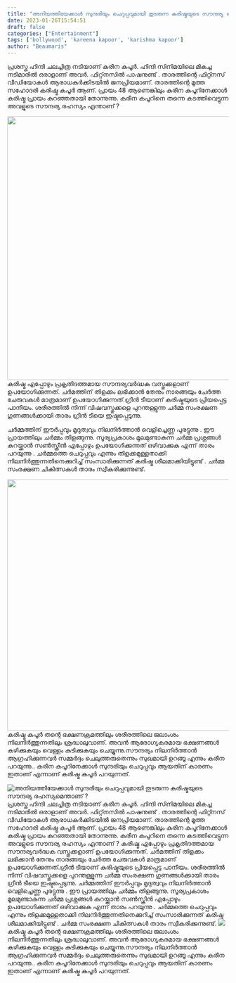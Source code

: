 ```yaml
---
title: "അനിയത്തിയേക്കാൾ സുന്ദരിയും ചെറുപ്പവുമായി തുടരുന്ന കരിഷ്മയുടെ സൗന്ദര്യ രഹസ്യമെന്താണ് ?"
date: 2023-01-26T15:54:51
draft: false
categories: ["Entertainment"]
tags: ['bollywood', 'kareena kapoor', 'karishma kapoor']
author: "Beaumaris"
---
```


പ്രശസ്ത ഹിന്ദി ചലച്ചിത്ര നടിയാണ് കരീന കപൂർ. ഹിന്ദി സിനിമയിലെ മികച്ച നടിമാരിൽ ഒരാളാണ് അവർ. ഫിറ്റ്‌നസിൽ പാഷനുണ്ട് . താരത്തിന്റെ ഫിറ്റ്നസ് വീഡിയോകൾ ആരാധകർക്കിടയിൽ ജനപ്രിയമാണ്. താരത്തിന്റെ മൂത്ത സഹോദരി കരിഷ്മ കപൂർ ആണ്. പ്രായം 48 ആണെങ്കിലും കരീന കപൂറിനേക്കാൾ കരിഷ്മ പ്രായം കുറഞ്ഞതായി തോന്നുന്നു. കരീന കപൂറിനെ തന്നെ കടത്തിവെട്ടുന്ന അവളുടെ സൗന്ദര്യ രഹസ്യം എന്താണ് ?

<img class="size-large wp-image-381101 aligncenter" src="https://cdn.boolokam.com/articles/2023/01/dqdd-1-1024x768.jpg" alt="" width="800" height="600" />കരിഷ്മ എപ്പോഴും പ്രകൃതിദത്തമായ സൗന്ദര്യവർദ്ധക വസ്തുക്കളാണ് ഉപയോഗിക്കുന്നത്. ചർമത്തിന് തിളക്കം ലഭിക്കാൻ തേനും നാരങ്ങയും ചേർത്ത ചേരുവകൾ മാത്രമാണ് ഉപയോഗിക്കുന്നത്.ഗ്രീൻ ടീയാണ് കരിഷ്മയുടെ പ്രിയപ്പെട്ട പാനീയം. ശരീരത്തിൽ നിന്ന് വിഷവസ്തുക്കളെ പുറന്തള്ളുന്ന ചർമ്മ സംരക്ഷണ ഗുണങ്ങൾക്കായി താരം ഗ്രീൻ ടീയെ ഇഷ്ടപ്പെടുന്നു.

ചർമ്മത്തിന് ഈർപ്പവും മൃദുത്വവും നിലനിർത്താൻ വെളിച്ചെണ്ണ പുരട്ടുന്നു . ഈ പ്രായത്തിലും ചർമ്മം തിളങ്ങുന്നു. സൂര്യപ്രകാശം മൂലമുണ്ടാകുന്ന ചർമ്മ പ്രശ്നങ്ങൾ കുറയ്ക്കാൻ സൺസ്ക്രീൻ എപ്പോഴും ഉപയോഗിക്കുന്നത് ഒഴിവാക്കുക എന്ന് താരം പറയുന്നു . ചർമ്മത്തെ ചെറുപ്പവും എന്നും തിളക്കമുള്ളതാക്കി നിലനിർത്തുന്നതിനെക്കുറിച്ച് സംസാരിക്കുന്നത് കരിഷ്മ ശീലമാക്കിയിട്ടുണ്ട് . ചർമ്മ സംരക്ഷണ ചികിത്സകൾ താരം സ്വീകരിക്കുന്നുണ്ട്.

<img class="size-large wp-image-381102 aligncenter" src="https://cdn.boolokam.com/articles/2023/01/wfw-1-1024x732.jpg" alt="" width="800" height="572" />കരിഷ്മ കപൂർ തന്റെ ഭക്ഷണക്രമത്തിലും ശരീരത്തിലെ ജലാംശം നിലനിർത്തുന്നതിലും ശ്രദ്ധാലുവാണ്. അവൻ ആരോഗ്യകരമായ ഭക്ഷണങ്ങൾ കഴിക്കുകയും വെള്ളം കുടിക്കുകയും ചെയ്യുന്നു.സൗന്ദര്യം നിലനിർത്താൻ ആഗ്രഹിക്കുന്നവർ സമ്മർദ്ദം ചെലുത്തരുതെന്നും സുഖമായി ഉറങ്ങൂ എന്നും കരീന പറയുന്നു.. കരീന കപൂറിനേക്കാൾ സുന്ദരിയും ചെറുപ്പവും ആയതിന് കാരണം ഇതാണ് എന്നാണ് കരിഷ്മ കപൂർ പറയുന്നത്.


![അനിയത്തിയേക്കാൾ സുന്ദരിയും ചെറുപ്പവുമായി തുടരുന്ന കരിഷ്മയുടെ സൗന്ദര്യ രഹസ്യമെന്താണ് ?](https://cdn.boolokam.com/articles/2023/01/dqdd-1-1024x768.jpg)പ്രശസ്ത ഹിന്ദി ചലച്ചിത്ര നടിയാണ് കരീന കപൂർ. ഹിന്ദി സിനിമയിലെ മികച്ച നടിമാരിൽ ഒരാളാണ് അവർ. ഫിറ്റ്‌നസിൽ പാഷനുണ്ട് . താരത്തിന്റെ ഫിറ്റ്നസ് വീഡിയോകൾ ആരാധകർക്കിടയിൽ ജനപ്രിയമാണ്. താരത്തിന്റെ മൂത്ത സഹോദരി കരിഷ്മ കപൂർ ആണ്. പ്രായം 48 ആണെങ്കിലും കരീന കപൂറിനേക്കാൾ കരിഷ്മ പ്രായം കുറഞ്ഞതായി തോന്നുന്നു. കരീന കപൂറിനെ തന്നെ കടത്തിവെട്ടുന്ന അവളുടെ സൗന്ദര്യ രഹസ്യം എന്താണ് ? കരിഷ്മ എപ്പോഴും പ്രകൃതിദത്തമായ സൗന്ദര്യവർദ്ധക വസ്തുക്കളാണ് ഉപയോഗിക്കുന്നത്. ചർമത്തിന് തിളക്കം ലഭിക്കാൻ തേനും നാരങ്ങയും ചേർത്ത ചേരുവകൾ മാത്രമാണ് ഉപയോഗിക്കുന്നത്.ഗ്രീൻ ടീയാണ് കരിഷ്മയുടെ പ്രിയപ്പെട്ട പാനീയം. ശരീരത്തിൽ നിന്ന് വിഷവസ്തുക്കളെ പുറന്തള്ളുന്ന ചർമ്മ സംരക്ഷണ ഗുണങ്ങൾക്കായി താരം ഗ്രീൻ ടീയെ ഇഷ്ടപ്പെടുന്നു. ചർമ്മത്തിന് ഈർപ്പവും മൃദുത്വവും നിലനിർത്താൻ വെളിച്ചെണ്ണ പുരട്ടുന്നു . ഈ പ്രായത്തിലും ചർമ്മം തിളങ്ങുന്നു. സൂര്യപ്രകാശം മൂലമുണ്ടാകുന്ന ചർമ്മ പ്രശ്നങ്ങൾ കുറയ്ക്കാൻ സൺസ്ക്രീൻ എപ്പോഴും ഉപയോഗിക്കുന്നത് ഒഴിവാക്കുക എന്ന് താരം പറയുന്നു . ചർമ്മത്തെ ചെറുപ്പവും എന്നും തിളക്കമുള്ളതാക്കി നിലനിർത്തുന്നതിനെക്കുറിച്ച് സംസാരിക്കുന്നത് കരിഷ്മ ശീലമാക്കിയിട്ടുണ്ട് . ചർമ്മ സംരക്ഷണ ചികിത്സകൾ താരം സ്വീകരിക്കുന്നുണ്ട്. ![](https://cdn.boolokam.com/articles/2023/01/wfw-1-1024x732.jpg)കരിഷ്മ കപൂർ തന്റെ ഭക്ഷണക്രമത്തിലും ശരീരത്തിലെ ജലാംശം നിലനിർത്തുന്നതിലും ശ്രദ്ധാലുവാണ്. അവൻ ആരോഗ്യകരമായ ഭക്ഷണങ്ങൾ കഴിക്കുകയും വെള്ളം കുടിക്കുകയും ചെയ്യുന്നു.സൗന്ദര്യം നിലനിർത്താൻ ആഗ്രഹിക്കുന്നവർ സമ്മർദ്ദം ചെലുത്തരുതെന്നും സുഖമായി ഉറങ്ങൂ എന്നും കരീന പറയുന്നു.. കരീന കപൂറിനേക്കാൾ സുന്ദരിയും ചെറുപ്പവും ആയതിന് കാരണം ഇതാണ് എന്നാണ് കരിഷ്മ കപൂർ പറയുന്നത്.
